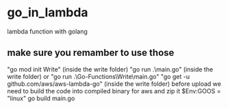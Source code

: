 # go_in_lambda
lambda function with golang


## make sure you remamber to use those
"go mod init Write" (inside the write folder)
"go run .\main.go" (inside the write folder) or "go run .\Go-Functions\Write\main.go" 
"go get -u github.com/aws/aws-lambda-go" (inside the write folder)
before upload we need to build the code into compiled binary for aws and zip it
$Env:GOOS = "linux"
go build main.go 



